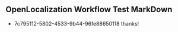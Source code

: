 ## OpenLocalization Workflow Test MarkDown
* 7c795112-5802-4533-9b44-96fe88650118 thanks!

<!--HONumber=Jul16_HO4-->


